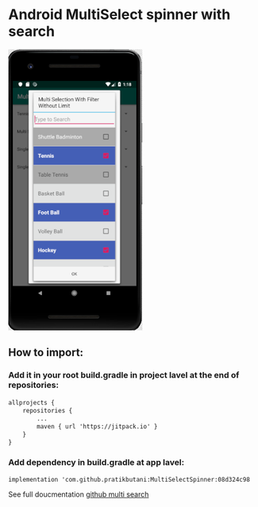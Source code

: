 # Android MultiSelect spinner with search

<img src="image/multisearch.png" alt="multisearch">


## How to import:
### Add it in your root build.gradle in project lavel at the end of repositories:

	allprojects {
		repositories {
			...
			maven { url 'https://jitpack.io' }
		}
	}

### Add dependency in build.gradle at app lavel:

    implementation 'com.github.pratikbutani:MultiSelectSpinner:08d324c98
    
    
See full doucmentation [github multi search](https://github.com/pratikbutani/MultiSelectSpinner)
